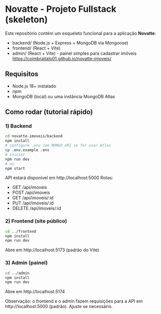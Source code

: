 # Novatte - Projeto Fullstack (skeleton)

Este repositório contém um esqueleto funcional para a aplicação **Novatte**:
- backend/ (Node.js + Express + MongoDB via Mongoose)
- frontend/ (React + Vite)
- admin/ (React + Vite) - painel simples para cadastrar imóveis
https://coimbraitalo01.github.io/novatte-imoveis/
## Requisitos
- Node.js 18+ instalado
- npm
- MongoDB (local) ou uma instância MongoDB Atlas

## Como rodar (tutorial rápido)

### 1) Backend
```bash
cd novatte-imoveis/backend
npm install
# configure .env com MONGO_URI se for usar Atlas
cp .env.example .env
# iniciar
npm run dev
# ou
npm start
```
API estará disponível em http://localhost:5000
Rotas:
- GET /api/imoveis
- POST /api/imoveis
- GET /api/imoveis/:id
- PUT /api/imoveis/:id
- DELETE /api/imoveis/:id

### 2) Frontend (site público)
```bash
cd ../frontend
npm install
npm run dev
```
Abre em http://localhost:5173 (padrão do Vite)

### 3) Admin (painel)
```bash
cd ../admin
npm install
npm run dev
```
Abre em http://localhost:5174

Observação: o frontend e o admin fazem requisições para a API em http://localhost:5000 (padrão). Ajuste se necessário.

